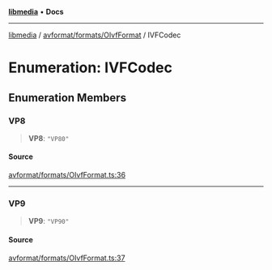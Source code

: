 [**libmedia**](../../../../README.md) • **Docs**

***

[libmedia](../../../../README.md) / [avformat/formats/OIvfFormat](../README.md) / IVFCodec

# Enumeration: IVFCodec

## Enumeration Members

### VP8

> **VP8**: `"VP80"`

#### Source

[avformat/formats/OIvfFormat.ts:36](https://github.com/zhaohappy/libmedia/blob/b4bb608d2b1c00d036d73fc8d222b1a97be53694/src/avformat/formats/OIvfFormat.ts#L36)

***

### VP9

> **VP9**: `"VP90"`

#### Source

[avformat/formats/OIvfFormat.ts:37](https://github.com/zhaohappy/libmedia/blob/b4bb608d2b1c00d036d73fc8d222b1a97be53694/src/avformat/formats/OIvfFormat.ts#L37)
